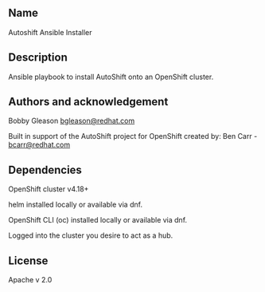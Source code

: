 ## Name
Autoshift Ansible Installer


## Description
Ansible playbook to install AutoShift onto an OpenShift cluster.


## Authors and acknowledgement
Bobby Gleason bgleason@redhat.com

Built in support of the AutoShift project for OpenShift created by: Ben Carr - bcarr@redhat.com


## Dependencies
OpenShift cluster v4.18+

helm installed locally or available via dnf.

OpenShift CLI (oc) installed locally or available via dnf.

Logged into the cluster you desire to act as a hub.


## License
Apache v 2.0

